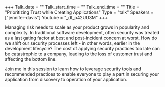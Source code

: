 +++
Talk_date = ""
Talk_start_time = ""
Talk_end_time = ""
Title = "Prioritizing Trust while Creating Applications"
Type = "talk"
Speakers = ["jennifer-davis"]
Youtube = "_df_o42UU3M"
+++

Managing risk needs to scale as your product grows in popularity and complexity. In traditional software development, often security was treated as a last gating factor at best and post-incident concern at worst. How do we shift our security processes left - in other words, earlier in the development lifecycle? The cost of applying security practices too late can be catastrophic to a company, leading to the loss of customer trust and affecting the bottom line.

Join me in this session to learn how to leverage security tools and recommended practices to enable everyone to play a part in securing your application from discovery to operation of your application.


